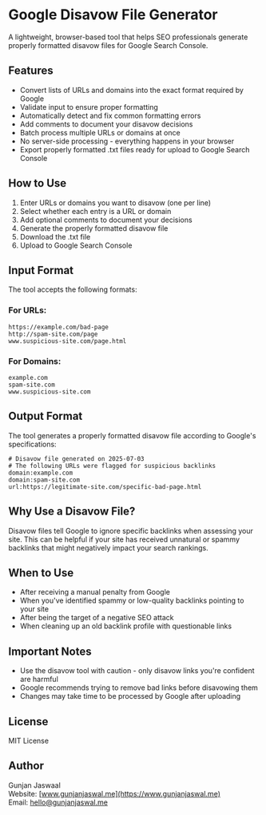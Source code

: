 # Google Disavow File Generator

A lightweight, browser-based tool that helps SEO professionals generate properly formatted disavow files for Google Search Console.

## Features

- Convert lists of URLs and domains into the exact format required by Google
- Validate input to ensure proper formatting
- Automatically detect and fix common formatting errors
- Add comments to document your disavow decisions
- Batch process multiple URLs or domains at once
- No server-side processing - everything happens in your browser
- Export properly formatted .txt files ready for upload to Google Search Console

## How to Use

1. Enter URLs or domains you want to disavow (one per line)
2. Select whether each entry is a URL or domain
3. Add optional comments to document your decisions
4. Generate the properly formatted disavow file
5. Download the .txt file
6. Upload to Google Search Console

## Input Format

The tool accepts the following formats:

### For URLs:
```
https://example.com/bad-page
http://spam-site.com/page
www.suspicious-site.com/page.html
```

### For Domains:
```
example.com
spam-site.com
www.suspicious-site.com
```

## Output Format

The tool generates a properly formatted disavow file according to Google's specifications:

```
# Disavow file generated on 2025-07-03
# The following URLs were flagged for suspicious backlinks
domain:example.com
domain:spam-site.com
url:https://legitimate-site.com/specific-bad-page.html
```

## Why Use a Disavow File?

Disavow files tell Google to ignore specific backlinks when assessing your site. This can be helpful if your site has received unnatural or spammy backlinks that might negatively impact your search rankings.

## When to Use

- After receiving a manual penalty from Google
- When you've identified spammy or low-quality backlinks pointing to your site
- After being the target of a negative SEO attack
- When cleaning up an old backlink profile with questionable links

## Important Notes

- Use the disavow tool with caution - only disavow links you're confident are harmful
- Google recommends trying to remove bad links before disavowing them
- Changes may take time to be processed by Google after uploading

## License

MIT License

## Author

Gunjan Jaswaal  
Website: [www.gunjanjaswal.me](https://www.gunjanjaswal.me)  
Email: [hello@gunjanjaswal.me](mailto:hello@gunjanjaswal.me)
